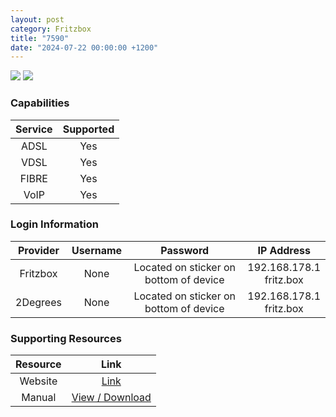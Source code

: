 ```yaml
---
layout: post
category: Fritzbox
title: "7590"
date: "2024-07-22 00:00:00 +1200"
---
```

<img src="https://www.pbtech.co.nz/imgprod/M/O/MODFZB7951__1.jpg?h=1644108562" class="modem_image">
<img src="https://www.connect.de/bilder/118661059/landscapex1200-c0/fritzbox_7560_anschluesse.jpg" class="modem_image">

### Capabilities

| Service | Supported |
| :-: | :-: |
| ADSL | Yes |
| VDSL | Yes |
| FIBRE | Yes |
| VoIP | Yes |

### Login Information

| Provider | Username | Password | IP Address |
| :-: | :-: | :-: | :-: |
| Fritzbox | None | Located on sticker on bottom of device | 192.168.178.1<br>fritz.box |
| 2Degrees | None | Located on sticker on bottom of device | 192.168.178.1<br>fritz.box |

### Supporting Resources

| Resource | Link |
| :-: | :-: |
| Website | [Link](https://en.avm.de/products/fritzbox/fritzbox-7590/) |
| Manual | [View / Download](https://assets.avm.de/files/docs/fritzbox/fritzbox-7560/fritzbox-7590_man_en_GB.pdf) |
